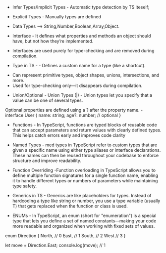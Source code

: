 - Infer Types/Implicit Types - Automatic type detection by TS iteself;

- Explicit Types - Manually types are defined

- Data Types --> String,Number,Boolean,Array,Object.

- Interface - It defines what properties and methods an object should have, but not how they’re implemented.

* Interfaces are used purely for type-checking and are removed during compilation.

- Type in TS - - Defines a custom name for a type (like a shortcut).

* Can represent primitive types, object shapes, unions, intersections, and more.
* Used for type-checking only—it disappears during compilation.

- Union/Optional - Union Types (|) -
  Union types let you specify that a value can be one of several types.

Optional properties are defined using a ? after the property name. - interface User {
name: string;
age?: number; // optional
}

- Functions - In TypeScript, functions are typed blocks of reusable code that can accept parameters and return values with clearly defined types. This helps catch errors early and improves code clarity

* Named Types - med types in TypeScript refer to custom types that are given a specific name using either type aliases or interface declarations. These names can then be reused throughout your codebase to enforce structure and improve readability.

* Function Overriding -Function overloading in TypeScript allows you to define multiple function signatures for a single function name, enabling it to handle different types or numbers of parameters while maintaining type safety.

* Generics in TS - Generics are like placeholders for types. Instead of hardcoding a type like string or number, you use a type variable (usually T) that gets replaced when the function or class is used.

* ENUMs - In TypeScript, an enum (short for "enumeration") is a special type that lets you define a set of named constants—making your code more readable and organized when working with fixed sets of values.

enum Direction {
  North,   // 0
  East,    // 1
  South,   // 2
  West     // 3
}

let move = Direction.East;
console.log(move); // 1
